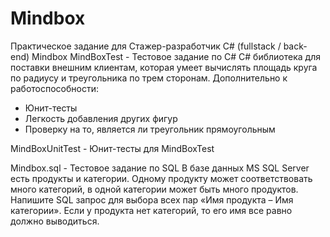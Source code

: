 # Mindbox
Практическое задание для Cтажер-разработчик C# (fullstack / back-end) Mindbox
MindBoxTest - Тестовое задание по C#
C# библиотека для поставки внешним клиентам, которая умеет вычислять площадь круга по радиусу и треугольника по трем сторонам. Дополнительно к работоспособности:
- Юнит-тесты
- Легкость добавления других фигур
- Проверку на то, является ли треугольник прямоугольным

MindBoxUnitTest - Юнит-тесты для MindBoxTest 

Mindbox.sql - Тестовое задание по SQL
В базе данных MS SQL Server есть продукты и категории. Одному продукту может соответствовать много категорий, в одной категории может быть много продуктов. Напишите SQL запрос для выбора всех пар «Имя продукта – Имя категории». Если у продукта нет категорий, то его имя все равно должно выводиться.
